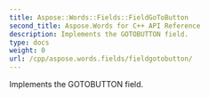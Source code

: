 ```yaml
---
title: Aspose::Words::Fields::FieldGoToButton
second_title: Aspose.Words for C++ API Reference
description: Implements the GOTOBUTTON field. 
type: docs
weight: 0
url: /cpp/aspose.words.fields/fieldgotobutton/
---
```


Implements the GOTOBUTTON field. 

